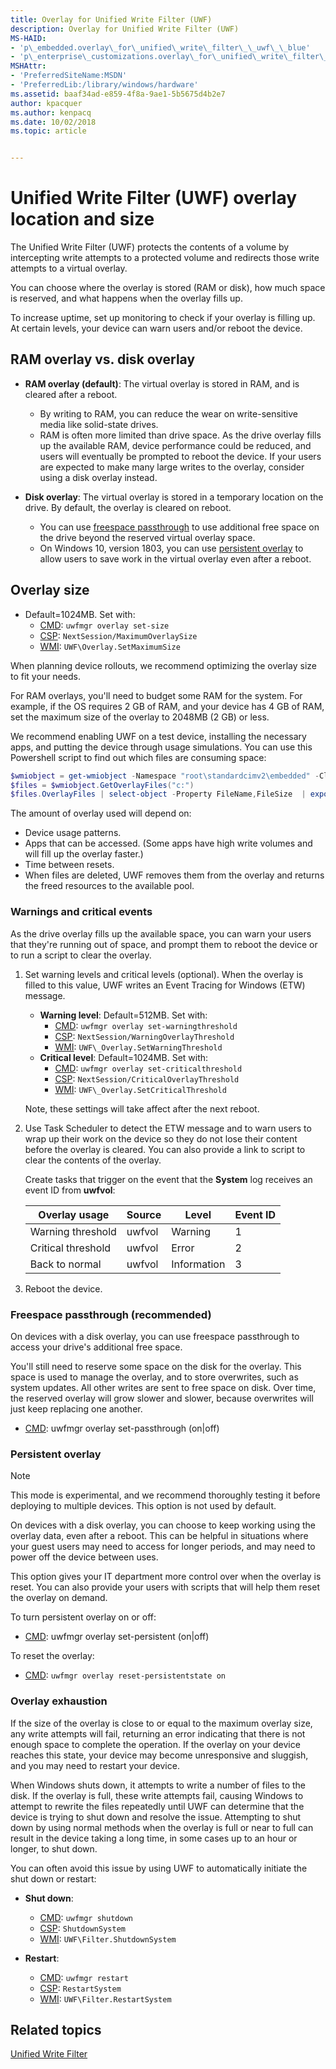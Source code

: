 ```yaml
---
title: Overlay for Unified Write Filter (UWF)
description: Overlay for Unified Write Filter (UWF)
MS-HAID:
- 'p\_embedded.overlay\_for\_unified\_write\_filter\_\_uwf\_\_blue'
- 'p\_enterprise\_customizations.overlay\_for\_unified\_write\_filter\_uwf'
MSHAttr:
- 'PreferredSiteName:MSDN'
- 'PreferredLib:/library/windows/hardware'
ms.assetid: baaf34ad-e859-4f8a-9ae1-5b5675d4b2e7
author: kpacquer
ms.author: kenpacq
ms.date: 10/02/2018
ms.topic: article


---
```

# Unified Write Filter (UWF) overlay location and size

The Unified Write Filter (UWF) protects the contents of a volume by intercepting write attempts to a protected volume and redirects those write attempts to a virtual overlay. 

You can choose where the overlay is stored (RAM or disk), how much space is reserved, and what happens when the overlay fills up.

To increase uptime, set up monitoring to check if your overlay is filling up. At certain levels, your device can warn users and/or reboot the device.

## RAM overlay vs. disk overlay

* **RAM overlay (default)**: The virtual overlay is stored in RAM, and is cleared after a reboot. 

  * By writing to RAM, you can reduce the wear on write-sensitive media like solid-state drives.
  * RAM is often more limited than drive space. As the drive overlay fills up the available RAM, device performance could be reduced, and users will eventually be prompted to reboot the device. If your users are expected to make many large writes to the overlay, consider using a disk overlay instead.

* **Disk overlay**: The virtual overlay is stored in a temporary location on the drive. By default, the overlay is cleared on reboot. 

  * You can use [freespace passthrough](#freespacepassthrough) to use additional free space on the drive beyond the reserved virtual overlay space.
  * On Windows 10, version 1803, you can use [persistent overlay](#persistentoverlay) to allow users to save work in the virtual overlay even after a reboot.
 
## Overlay size

* Default=1024MB. Set with:
  * [CMD](uwfmgrexe.md): `uwfmgr overlay set-size`
  * [CSP](https://docs.microsoft.com/windows/client-management/mdm/unifiedwritefilter-csp): `NextSession/MaximumOverlaySize`
  * [WMI](uwf-overlayconfigsetmaximumsize.md): `UWF\Overlay.SetMaximumSize`

When planning device rollouts, we recommend optimizing the overlay size to fit your needs. 

For RAM overlays, you'll need to budget some RAM for the system. For example, if the OS requires 2 GB of RAM, and your device has 4 GB of RAM, set the maximum size of the overlay to 2048MB (2 GB) or less.

We recommend enabling UWF on a test device, installing the necessary apps, and putting the device through usage simulations. You can use this Powershell script to find out which files are consuming space:

```powershell
$wmiobject = get-wmiobject -Namespace "root\standardcimv2\embedded" -Class UWF_Overlay 
$files = $wmiobject.GetOverlayFiles("c:") 
$files.OverlayFiles | select-object -Property FileName,FileSize  | export-csv -Path D:\output.csv 
```

The amount of overlay used will depend on:
* Device usage patterns.
* Apps that can be accessed. (Some apps have high write volumes and will fill up the overlay faster.)
* Time between resets.
* When files are deleted, UWF removes them from the overlay and returns the freed resources to the available pool.

### <span id="warnings"></span> Warnings and critical events 

As the drive overlay fills up the available space, you can warn your users that they're running out of space, and prompt them to reboot the device or to run a script to clear the overlay. 

1. Set warning levels and critical levels (optional). When the overlay is filled to this value, UWF writes an Event Tracing for Windows (ETW) message. 

   * **Warning level**: Default=512MB. Set with:
     * [CMD](uwfmgrexe.md): `uwfmgr overlay set-warningthreshold`
     * [CSP](https://docs.microsoft.com/windows/client-management/mdm/unifiedwritefilter-csp): `NextSession/WarningOverlayThreshold`
     * [WMI](uwf-overlaysetwarningthreshold.md): `UWF\_Overlay.SetWarningThreshold`
   * **Critical level**: Default=1024MB. Set with:
     * [CMD](uwfmgrexe.md): `uwfmgr overlay set-criticalthreshold`
     * [CSP](https://docs.microsoft.com/windows/client-management/mdm/unifiedwritefilter-csp): `NextSession/CriticalOverlayThreshold`
     * [WMI](uwf-overlaysetcriticalthreshold.md): `UWF\_Overlay.SetCriticalThreshold`

   Note, these settings will take affect after the next reboot.

2. Use Task Scheduler to detect the ETW message and to warn users to wrap up their work on the device so they do not lose their content before the overlay is cleared. You can also provide a link to script to clear the contents of the overlay. 

   Create tasks that trigger on the event that the **System** log receives an event ID from **uwfvol**:

   | Overlay usage       | Source  |  Level      | Event ID |
   |---------------------|---------|-------------|----------|
   | Warning threshold   | uwfvol  | Warning     | 1        |
   | Critical threshold  | uwfvol  | Error       | 2        |
   | Back to normal      | uwfvol  | Information | 3        |

3. Reboot the device.

### <span id="freespacepassthrough"></span> Freespace passthrough (recommended) 
On devices with a disk overlay, you can use freespace passthrough to access your drive's additional free space.

You'll still need to reserve some space on the disk for the overlay. This space is used to manage the overlay, and to store overwrites, such as system updates. All other writes are sent to free space on disk. Over time, the reserved overlay will grow slower and slower, because overwrites will just keep replacing one another.

* [CMD](uwfmgrexe.md): uwfmgr overlay set-passthrough (on|off)

### <span id="persistentoverlay"></span> Persistent overlay

> [!NOTE]
> This mode is experimental, and we recommend thoroughly testing it before deploying to multiple devices. This option is not used by default.

On devices with a disk overlay, you can choose to keep working using the overlay data, even after a reboot. This can be helpful in situations where your guest users may need to access for longer periods, and may need to power off the device between uses. 

This option gives your IT department more control over when the overlay is reset. You can also provide your users with scripts that will help them reset the overlay on demand.

To turn persistent overlay on or off:

* [CMD](uwfmgrexe.md): uwfmgr overlay set-persistent (on|off)

To reset the overlay:

* [CMD](uwfmgrexe.md): `uwfmgr overlay reset-persistentstate on`


### Overlay exhaustion

If the size of the overlay is close to or equal to the maximum overlay size, any write attempts will fail, returning an error indicating that there is not enough space to complete the operation. If the overlay on your device reaches this state, your device may become unresponsive and sluggish, and you may need to restart your device.

When Windows shuts down, it attempts to write a number of files to the disk. If the overlay is full, these write attempts fail, causing Windows to attempt to rewrite the files repeatedly until UWF can determine that the device is trying to shut down and resolve the issue. Attempting to shut down by using normal methods when the overlay is full or near to full can result in the device taking a long time, in some cases up to an hour or longer, to shut down.

You can often avoid this issue by using UWF to automatically initiate the shut down or restart:

* **Shut down**: 
  * [CMD](uwfmgrexe.md): `uwfmgr shutdown`
  * [CSP](https://docs.microsoft.com/windows/client-management/mdm/unifiedwritefilter-csp): `ShutdownSystem`
  * [WMI](uwf-filtershutdownsystem.md): `UWF\Filter.ShutdownSystem`

* **Restart**: 
  * [CMD](uwfmgrexe.md): `uwfmgr restart`
  * [CSP](https://docs.microsoft.com/windows/client-management/mdm/unifiedwritefilter-csp): `RestartSystem`
  * [WMI](uwf-filterrestartsystem.md): `UWF\Filter.RestartSystem`
     

## Related topics

[Unified Write Filter](unified-write-filter.md)
